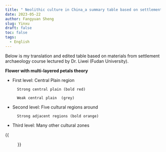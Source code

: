```yaml
---
title: " Neolithic culture in China_a summary table based on settlement archaeology course "
date: 2023-05-22
author: Fangyuan Sheng
slug: Yinxu
draft: false
toc: false
tags:
  - English
---
```



Below is my translation and edited table based on materials from settlement archaeology course lectured by Dr. Liwei (Fudan University).

**Flower with multi-layered petals theory**		

- First level: Central Plain region		

	    Strong central plain (bold red)	
      
	    Weak central plain	(grey)
      
- Second level: Five cultural regions around 		

	    Strong adjacent regions	(bold orange)
      
- Third level: Many other cultural zones 		


{{<figure src="https://hellenshengfy.github.io/chinatime.png">}}
